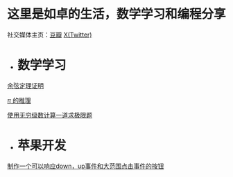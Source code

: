 # 这里是如卓的生活，数学学习和编程分享

社交媒体主页：[豆瓣](https://www.douban.com/people/173354647) [X(Twitter)](https://twitter.com/ruzhuo14881)

- # 数学学习

[余弦定理证明](https://wecache.com/math-pages/lawcosines.html)

[$\pi$ 的推理](https://wecache.com/math-pages/pow.html)

[使用无穷级数计算一道求极限题](https://wecache.com/math-pages/limby.html)



- # 苹果开发

[制作一个可以响应down，up事件和大范围点击事件的按钮](https://wecache.com/appledev/appledev-customizedbutton.html)
